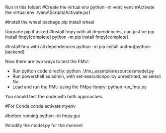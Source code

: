 Run in this folder:
#Create the virtual env
python -m venv venv
#Activate the virtual env
.\venv\Scripts\Activate.ps1

#Install the wheel package
pip install wheel

Upgrade pip if asked
#Install fmpy with all dependencies, can just be pip install fmpy[complete]
python -m pip install fmpy[complete]

#Install fmu with all dependencies
python -m pip install unifmu[python-backend]


Now there are two ways to test the FMU:
- Run python code directly: python .\fmu_example\resources\model.py  
- Run powershell as admin, with set-executionpolicy unrestrited, as select No
- Load and run the FMU using the FMpy library: python run_fmu.py

You should test the code with both approaches.

#For Conda
conda activate myenv

#before running
python -m fmpy.gui

#modify the model.py for the moment